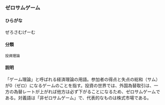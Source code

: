 <div style="display:none;">

## [あ行](securities-terms?id=あ行)
## [か行](securities-terms?id=か行)
## [さ行](securities-terms?id=さ行)

</div>

### ゼロサムゲーム

#### ひらがな

ぜろさむげーむ

#### 分類

`投資理論`

#### 説明

「ゲーム理論」と呼ばれる経済理論の用語。参加者の得点と失点の総和（サム）が0（ゼロ）になるゲームのことを指す。投資の世界では、外国為替取引は、一方の為替レートが上がれば他方は必ず下がることになるため、ゼロサムゲームである。対義語は「非ゼロサムゲーム」で、代表的なものは株式市場である。

<div style="display:none;">

## [た行](securities-terms?id=た行)
## [な行](securities-terms?id=な行)
## [は行](securities-terms?id=は行)
## [ま行](securities-terms?id=ま行)
## [や行](securities-terms?id=や行)
## [ら行](securities-terms?id=ら行)
## [わ行](securities-terms?id=わ行)
## [英数字・記号](securities-terms?id=英数字・記号)

</div>

